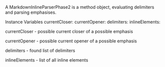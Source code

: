 A MarkdownInlineParserPhase2 is a method object, evaluating delimiters and parsing emphasises.

Instance Variables
	currentCloser:		<MarkdownDelimiter>
	currentOpener:		<MarkdownDelimiter>
	delimiters:			<MarkdownLinkedList>
	inlineElements:		<MarkdownLinkedList>

currentCloser
	- possible current closer of a possible emphasis

currentOpener
	- possible current opener of a possible emphasis

delimiters
	- found list of delimiters

inlineElements
	- list of all inline elements